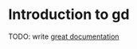 # Introduction to gd

TODO: write [great documentation](http://jacobian.org/writing/great-documentation/what-to-write/)
